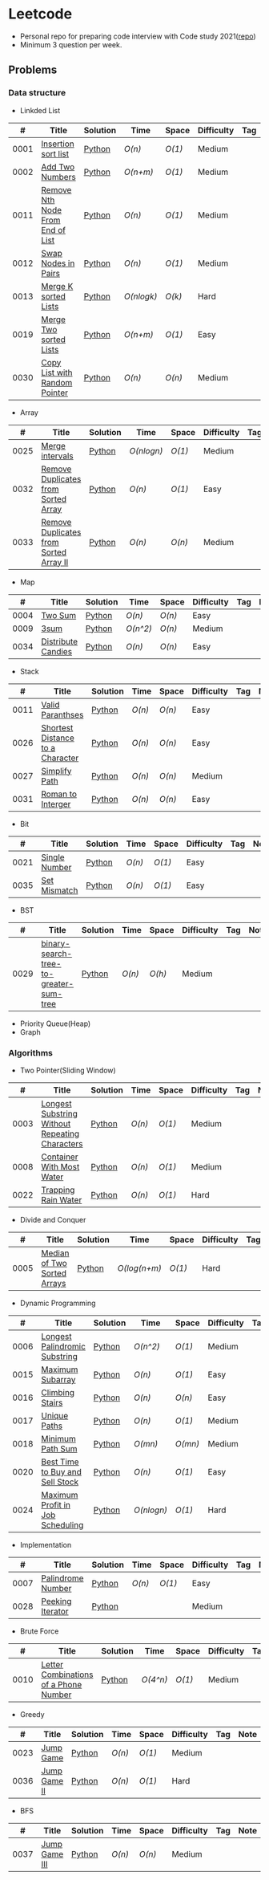 # Leetcode
- Personal repo for preparing code interview with Code study 2021([repo](https://github.com/y0ngjaenious/3Q-per-week))
- Minimum 3 question per week.

## Problems
### Data structure
- Linkded List

|  #  | Title           |  Solution       |  Time           | Space           | Difficulty    | Tag          | Note| 
|-----|---------------- | --------------- | --------------- | --------------- | ------------- |--------------|-----|
0001 | [Insertion sort list](https://leetcode.com/problems/insertion-sort-list/) | [Python](./DataStructure/LinkedList/Insertion%20Sort%20List.py) | _O(n)_       | _O(1)_          | Medium         |||
0002 | [Add Two Numbers](https://leetcode.com/problems/add-two-numbers/) | [Python](./DataStructure/LinkedList/add_two_numbers.py) | _O(n+m)_       | _O(1)_          | Medium         |||
0011 | [Remove Nth Node From End of List](https://leetcode.com/problems/remove-nth-node-from-end-of-list/) | [Python](./DataStructure/LinkedList/remove-nth-node-from-end-of-list.py) | _O(n)_       | _O(1)_          | Medium         |||
0012 | [Swap Nodes in Pairs](https://leetcode.com/problems/swap-nodes-in-pairs/) | [Python](./DataStructure/LinkedList/swap-nodes-in-pairs.py) | _O(n)_       | _O(1)_          | Medium         |||
0013 | [Merge K sorted Lists](https://leetcode.com/problems/merge-k-sorted-lists/) | [Python](./DataStructure/LinkedList/merge-k-sorted-lists.py) | _O(nlogk)_    | _O(k)_          | Hard         |||
0019 | [Merge Two sorted Lists](https://leetcode.com/problems/merge-two-sorted-lists/) | [Python](./DataStructure/LinkedList/merge-two-sorted-lists.py) | _O(n+m)_    | _O(1)_          | Easy         |||
0030 | [Copy List with Random Pointer](https://leetcode.com/problems/copy-list-with-random-pointer/) | [Python](./DataStructure/LinkedList/copy-list-with-random-pointer.py) | _O(n)_    | _O(n)_          | Medium         |||

- Array

|  #  | Title           |  Solution       |  Time           | Space           | Difficulty    | Tag          | Note| 
|-----|---------------- | --------------- | --------------- | --------------- | ------------- |--------------|-----|
0025 | [Merge intervals](https://leetcode.com/problems/merge-intervals/) | [Python](./DataStructure/Array/merge-intervals.py) | _O(nlogn)_       | _O(1)_          | Medium         |||
0032 | [Remove Duplicates from Sorted Array](https://leetcode.com/problems/remove-duplicates-from-sorted-array/) | [Python](./DataStructure/Array/remove-duplicates-from-sorted-array.py) | _O(n)_       | _O(1)_          | Easy         |||
0033 | [Remove Duplicates from Sorted Array II](https://leetcode.com/problems/remove-duplicates-from-sorted-array-ii/) | [Python](./DataStructure/Array/remove-duplicates-from-sorted-array-ii.py) | _O(n)_       | _O(n)_          | Medium         |||

- Map

|  #  | Title           |  Solution       |  Time           | Space           | Difficulty    | Tag          | Note| 
|-----|---------------- | --------------- | --------------- | --------------- | ------------- |--------------|-----|
0004 | [Two Sum](https://leetcode.com/problems/two-sum/) | [Python](./DataStructure/Map/two_sum.py) | _O(n)_       | _O(n)_          | Easy         |||
0009 | [3sum](https://leetcode.com/problems/3sum/) | [Python](./DataStructure/Map/3-sum.py) | _O(n^2)_       | _O(n)_          | Medium         |||
0034 | [Distribute Candies](https://leetcode.com/problems/distribute-candies/) | [Python](./DataStructure/Map/distribute-candies.py) | _O(n)_       | _O(n)_          | Easy         |||

- Stack

|  #  | Title           |  Solution       |  Time           | Space           | Difficulty    | Tag          | Note| 
|-----|---------------- | --------------- | --------------- | --------------- | ------------- |--------------|-----|
0011 | [Valid Paranthses](https://leetcode.com/problems/valid-parentheses/) | [Python](./DataStructure/Stack/valid-parentheses.py) | _O(n)_       | _O(n)_          | Easy         |||
0026 | [Shortest Distance to a Character](https://leetcode.com/problems/shortest-distance-to-a-character/) | [Python](./DataStructure/Stack/shortest-distance-to-a-character.py) | _O(n)_       | _O(n)_          | Easy         |||
0027 | [Simplify Path](https://leetcode.com/problems/simplify-path/) | [Python](./DataStructure/Stack/simplify-path.py) | _O(n)_       | _O(n)_          | Medium         |||
0031 | [Roman to Interger](https://leetcode.com/problems/roman-to-integer/) | [Python](./DataStructure/Stack/roman-to-integer.py) | _O(n)_       | _O(n)_          | Easy         |||

- Bit

|  #  | Title           |  Solution       |  Time           | Space           | Difficulty    | Tag          | Note| 
|-----|---------------- | --------------- | --------------- | --------------- | ------------- |--------------|-----|
0021 | [Single Number](https://leetcode.com/problems/single-number/) | [Python](./DataStructure/Bit/single-number.py) | _O(n)_       | _O(1)_          | Easy         |||
0035 | [Set Mismatch](https://leetcode.com/problems/set-mismatch/) | [Python](./DataStructure/Bit/set-mismatch.py) | _O(n)_       | _O(1)_          | Easy         |||

- BST

|  #  | Title           |  Solution       |  Time           | Space           | Difficulty    | Tag          | Note| 
|-----|---------------- | --------------- | --------------- | --------------- | ------------- |--------------|-----|
0029 | [binary-search-tree-to-greater-sum-tree](https://leetcode.com/problems/binary-search-tree-to-greater-sum-tree/) | [Python](./DataStructure/BST/binary-search-tree-to-greater-sum-tree.py) | _O(n)_       | _O(h)_          | Medium         |||

- Priority Queue(Heap)
- Graph

### Algorithms
- Two Pointer(Sliding Window)

|  #  | Title           |  Solution       |  Time           | Space           | Difficulty    | Tag          | Note| 
|-----|---------------- | --------------- | --------------- | --------------- | ------------- |--------------|-----|
0003 | [Longest Substring Without Repeating Characters](https://leetcode.com/problems/longest-substring-without-repeating-characters/) | [Python](./Algorithms/Two%20Pointer(Sliding%20Window)/longest_substring_without_repeating_characters.py) | _O(n)_       | _O(1)_          | Medium         |||
0008 | [Container With Most Water](https://leetcode.com/problems/container-with-most-water/) | [Python](./Algorithms/Two%20Pointer(Sliding%20Window)/Container-With-Most-Water.py) | _O(n)_       | _O(1)_          | Medium         |||
0022 | [Trapping Rain Water](https://leetcode.com/problems/trapping-rain-water/) | [Python](./Algorithms/Two%20Pointer(Sliding%20Window)/trapping-rain-water.py) | _O(n)_       | _O(1)_          | Hard         |||

- Divide and Conquer

|  #  | Title           |  Solution       |  Time           | Space           | Difficulty    | Tag          | Note| 
|-----|---------------- | --------------- | --------------- | --------------- | ------------- |--------------|-----|
0005 | [Median of Two Sorted Arrays](https://leetcode.com/problems/median-of-two-sorted-arrays/) | [Python](./Algorithms/Divide%20and%20Conquer/Median_of_Two_Sorted_Arrays.py) | _O(log(n+m)_       | _O(1)_          | Hard         |||


- Dynamic Programming

|  #  | Title           |  Solution       |  Time           | Space           | Difficulty    | Tag          | Note| 
|-----|---------------- | --------------- | --------------- | --------------- | ------------- |--------------|-----|
0006 | [Longest Palindromic Substring](https://leetcode.com/problems/longest-palindromic-substring/) | [Python](./Algorithms/DP/Longest-Palindromic-Substring.py) | _O(n^2)_       | _O(1)_          | Medium         |||
0015 | [Maximum Subarray](https://leetcode.com/problems/maximum-subarray/) | [Python](./Algorithms/DP/maximum-subarray.py) | _O(n)_       | _O(1)_          | Easy         |||
0016 | [Climbing Stairs](https://leetcode.com/problems/climbing-stairs/) | [Python](./Algorithms/DP/climbing-stairs.py) | _O(n)_       | _O(n)_          | Easy         |||
0017 | [Unique Paths](https://leetcode.com/problems/unique-paths/) | [Python](./Algorithms/DP/unique-paths.py) | _O(n)_       | _O(1)_          | Medium         |||
0018 | [Minimum Path Sum](https://leetcode.com/problems/minimum-path-sum/) | [Python](./Algorithms/DP/minimum-path-sum.py) | _O(mn)_       | _O(mn)_          | Medium         |||
0020 | [Best Time to Buy and Sell Stock](https://leetcode.com/problems/best-time-to-buy-and-sell-stock/) | [Python](./Algorithms/DP/best-time-to-buy-and-sell.py) | _O(n)_       | _O(1)_          | Easy         |||
0024 | [Maximum Profit in Job Scheduling](https://leetcode.com/problems/maximum-profit-in-job-scheduling/) | [Python](./Algorithms/DP/maximum-profit-in-job-scheduling.py) | _O(nlogn)_       | _O(1)_          | Hard         |||

- Implementation

|  #  | Title           |  Solution       |  Time           | Space           | Difficulty    | Tag          | Note| 
|-----|---------------- | --------------- | --------------- | --------------- | ------------- |--------------|-----|
0007 | [Palindrome Number](https://leetcode.com/problems/palindrome-number/) | [Python](./Algorithms/Implementation/palindrome-number.py) | _O(n)_       | _O(1)_          | Easy         |||
0028 | [Peeking Iterator](https://leetcode.com/problems/peeking-iterator/) | [Python](./Algorithms/Implementation/peeking-iterator.py) |       |          | Medium         |||

- Brute Force

|  #  | Title           |  Solution       |  Time           | Space           | Difficulty    | Tag          | Note| 
|-----|---------------- | --------------- | --------------- | --------------- | ------------- |--------------|-----|
0010 | [Letter Combinations of a Phone Number](https://leetcode.com/problems/letter-combinations-of-a-phone-number/) | [Python](./Algorithms/BP/Letter-Combinations-of-a-Phone-Number.py) | _O(4^n)_       | _O(1)_          | Medium         |||

- Greedy

|  #  | Title           |  Solution       |  Time           | Space           | Difficulty    | Tag          | Note| 
|-----|---------------- | --------------- | --------------- | --------------- | ------------- |--------------|-----|
0023 | [Jump Game](https://leetcode.com/problems/jump-game/) | [Python](./Algorithms/Greedy/jump-game.py) | _O(n)_       | _O(1)_          | Medium         |||
0036 | [Jump Game II](https://leetcode.com/problems/jump-game-ii/) | [Python](./Algorithms/Greedy/jump-game-ii.py) | _O(n)_       | _O(1)_          | Hard         |||

- BFS

|  #  | Title           |  Solution       |  Time           | Space           | Difficulty    | Tag          | Note| 
|-----|---------------- | --------------- | --------------- | --------------- | ------------- |--------------|-----|
0037 | [Jump Game III](https://leetcode.com/problems/jump-game-iii/) | [Python](./Algorithms/BFS/jump-game-iii.py) | _O(n)_       | _O(n)_          | Medium         |||
